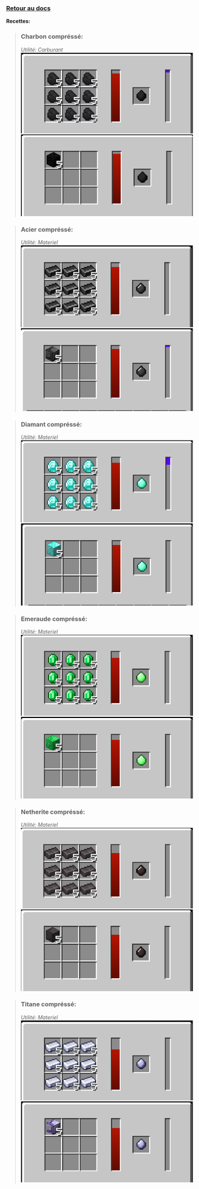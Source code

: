 ### [Retour au docs](../README.md#matériaux-compréssés)

**Recettes:**

>### Charbon compréssé:
>*Utilité: Carburant*
![Recette1](../images/image2.png)
![Recette2](../images/image14.png)


>### Acier compréssé:
>*Utilité: Materiel*
![Recette1](../images/image3.png)
![Recette2](../images/image12.png)

>### Diamant compréssé:
>*Utilité: Materiel*
![Recette1](../images/image6.png)
![Recette2](../images/image27.png)

>### Emeraude compréssé:
>*Utilité: Materiel*
![Recette1](../images/image38.png)
![Recette2](../images/image34.png)

>### Netherite compréssé:
>*Utilité: Materiel*
![Recette1](../images/image18.png)
![Recette2](../images/image23.png)

>### Titane compréssé:
>*Utilité: Materiel*
![Recette1](../images/image15.png)
![Recette2](../images/image8.png)